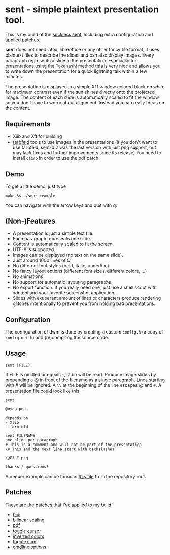 # **sent** - simple plaintext presentation tool.

This is my build of the [suckless sent](https://tools.suckless.org/sent/), including extra configuration and applied patches.

**sent** does not need latex, libreoffice or any other fancy file format, it uses plaintext files to describe the slides and can also display images. Every paragraph represents a slide in the presentation. Especially for presentations using the [Takahashi method](https://en.wikipedia.org/wiki/Takahashi_method) this is very nice and allows you to write down the presentation for a quick lightning talk within a few minutes.

The presentation is displayed in a simple X11 window colored black on white for maximum contrast even if the sun shines directly onto the projected image. The content of each slide is automatically scaled to fit the window so you don't have to worry about alignment. Instead you can really focus on the content.


## Requirements

- Xlib and Xft for building
- [farbfeld](https://tools.suckless.org/farbfeld/)  tools to use images in the presentations (if you don't want to use farbfeld, sent-0.2 was the last version with just png support, but may lack fixes and further improvements since its release)
You need to install `cairo` in order to use the pdf patch


## Demo

To get a little demo, just type
```
make && ./sent example
```
You can navigate with the arrow keys and quit with q.


## (Non-)Features

- A presentation is just a simple text file.
- Each paragraph represents one slide.
- Content is automatically scaled to fit the screen.
- UTF-8 is supported.
- Images can be displayed (no text on the same slide).
- Just around 1000 lines of C
- No different font styles (bold, italic, underline)
- No fancy layout options (different font sizes, different colors, …)
- No animations
- No support for automatic layouting paragraphs
- No export function. If you really need one, just use a shell script with xdotool and your favorite screenshot application.
- Slides with exuberant amount of lines or characters produce rendering glitches intentionally to prevent you from holding bad presentations.


## Configuration

The configuration of dwm is done by creating a custom `config.h` (a copy of `config.def.h`) and (re)compiling the source code.


## Usage

```
sent [FILE]
```
If FILE is omitted or equals -, stdin will be read. Produce image slides by prepending a @ in front of the filename as a single paragraph. Lines starting with # will be ignored. A `\\` at the beginning of the line escapes @ and `#`. A presentation file could look like this:

```
sent

@nyan.png

depends on
- Xlib
- farbfeld

sent FILENAME
one slide per paragraph
# This is a comment and will not be part of the presentation
\# This and the next line start with backslashes

\@FILE.png

thanks / questions?
```

A deeper example can be found in [this file](https://git.suckless.org/sent/file/example.html) from the repository root.


## Patches

These are the [patches](https://tools.suckless.org/sent/patches/) that I've applied to my build:
- [bidi](https://tools.suckless.org/sent/patches/bidi/sent-bidi-20220622-9ed2713.diff)
- [bilinear scaling](https://tools.suckless.org/sent/patches/bilinear_scaling/sent-bilinearscaling-1.0.diff)
- [pdf](https://tools.suckless.org/sent/patches/pdf/sent-pdf-e3b86c2.diff)
- [toggle cursor](https://tools.suckless.org/sent/patches/toggle_cursor/toggle-mouse-cursor.diff)
- [inverted colors](https://tools.suckless.org/sent/patches/inverted-colors/sent-invertedcolors-72d33d4.diff)
- [toggle scm](https://tools.suckless.org/sent/patches/toggle-scm/)
- [cmdline options](https://tools.suckless.org/sent/patches/cmdline_options/sent-options-20190213-72d33d4.diff)

